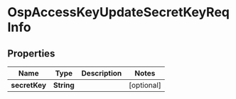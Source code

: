 # OspAccessKeyUpdateSecretKeyReqInfo

## Properties
Name | Type | Description | Notes
------------ | ------------- | ------------- | -------------
**secretKey** | **String** |  |  [optional]
